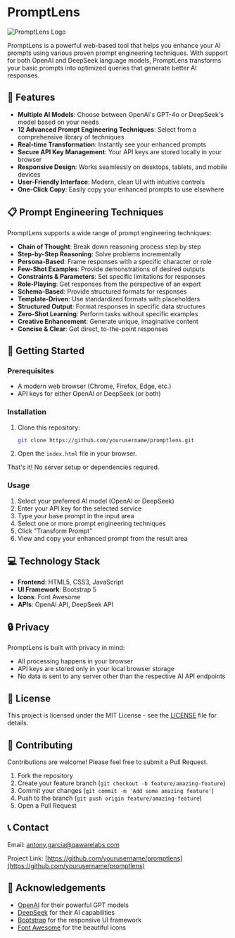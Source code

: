 # PromptLens

![PromptLens Logo](https://img.shields.io/badge/PromptLens-Prompt%20Engineering%20Tool-6c63ff?style=for-the-badge&logo=sparkles)

PromptLens is a powerful web-based tool that helps you enhance your AI prompts using various proven prompt engineering techniques. With support for both OpenAI and DeepSeek language models, PromptLens transforms your basic prompts into optimized queries that generate better AI responses.

## 🌟 Features

- **Multiple AI Models**: Choose between OpenAI's GPT-4o or DeepSeek's model based on your needs
- **12 Advanced Prompt Engineering Techniques**: Select from a comprehensive library of techniques
- **Real-time Transformation**: Instantly see your enhanced prompts
- **Secure API Key Management**: Your API keys are stored locally in your browser
- **Responsive Design**: Works seamlessly on desktops, tablets, and mobile devices
- **User-Friendly Interface**: Modern, clean UI with intuitive controls
- **One-Click Copy**: Easily copy your enhanced prompts to use elsewhere

## 📋 Prompt Engineering Techniques

PromptLens supports a wide range of prompt engineering techniques:

- **Chain of Thought**: Break down reasoning process step by step
- **Step-by-Step Reasoning**: Solve problems incrementally
- **Persona-Based**: Frame responses with a specific character or role
- **Few-Shot Examples**: Provide demonstrations of desired outputs
- **Constraints & Parameters**: Set specific limitations for responses
- **Role-Playing**: Get responses from the perspective of an expert
- **Schema-Based**: Provide structured formats for responses
- **Template-Driven**: Use standardized formats with placeholders
- **Structured Output**: Format responses in specific data structures
- **Zero-Shot Learning**: Perform tasks without specific examples
- **Creative Enhancement**: Generate unique, imaginative content
- **Concise & Clear**: Get direct, to-the-point responses

## 🚀 Getting Started

### Prerequisites

- A modern web browser (Chrome, Firefox, Edge, etc.)
- API keys for either OpenAI or DeepSeek (or both)

### Installation

1. Clone this repository:
   ```bash
   git clone https://github.com/yourusername/promptlens.git
   ```

2. Open the `index.html` file in your browser.

That's it! No server setup or dependencies required.

### Usage

1. Select your preferred AI model (OpenAI or DeepSeek)
2. Enter your API key for the selected service
3. Type your base prompt in the input area
4. Select one or more prompt engineering techniques
5. Click "Transform Prompt"
6. View and copy your enhanced prompt from the result area

## 💻 Technology Stack

- **Frontend**: HTML5, CSS3, JavaScript
- **UI Framework**: Bootstrap 5
- **Icons**: Font Awesome
- **APIs**: OpenAI API, DeepSeek API

## 🔒 Privacy

PromptLens is built with privacy in mind:
- All processing happens in your browser
- API keys are stored only in your local browser storage
- No data is sent to any server other than the respective AI API endpoints

## 📝 License

This project is licensed under the MIT License - see the [LICENSE](LICENSE) file for details.

## 🤝 Contributing

Contributions are welcome! Please feel free to submit a Pull Request.

1. Fork the repository
2. Create your feature branch (`git checkout -b feature/amazing-feature`)
3. Commit your changes (`git commit -m 'Add some amazing feature'`)
4. Push to the branch (`git push origin feature/amazing-feature`)
5. Open a Pull Request

## 📞 Contact

Email: antony.garcia@qawarelabs.com

Project Link: [https://github.com/yourusername/promptlens](https://github.com/yourusername/promptlens)

## 🙏 Acknowledgements

- [OpenAI](https://openai.com/) for their powerful GPT models
- [DeepSeek](https://deepseek.com/) for their AI capabilities
- [Bootstrap](https://getbootstrap.com/) for the responsive UI framework
- [Font Awesome](https://fontawesome.com/) for the beautiful icons